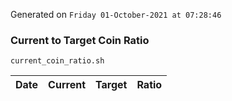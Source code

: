 Generated on `Friday 01-October-2021 at 07:28:46`

### Current to Target Coin Ratio
`current_coin_ratio.sh`

Date|Current|Target|Ratio
---|---|---|---
